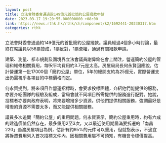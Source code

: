 ```yaml
---
layout: post
title: 立法會財委會通過逾149億元首批簡約公屋撥款申請
date: 2023-03-17 19:20:55.000000000 +08:00
link: https://news.rthk.hk/rthk/ch/component/k2/1692441-20230317.htm
categories: rthk
---
```


立法會財委會通過約149億元的首批簡約公屋撥款。議員經過4個多小時討論，最終在席議員以58票贊成，1票反對，1票棄權，通過有關撥款申請。

建築、測量、都市規劃及園境界立法會議員謝偉銓在會上關注，營運簡約公屋的管理和維修相關費用，每呎平均費用約3.7元是太高。房屋局局長何永賢回應說，估計營運第一批17000個「簡約公屋」單位，5年的總開支約為25億元，實際營運支出仍需視乎各項目的中標價格而定。

何永賢提到，將來項目作營運招標時，會要求投標團體，介紹他們能提供的服務，亦要介紹團隊的經驗及組成，當局會就不同項目所需提供的服務進行配對。她說，投標者亦要向政府表明，將來要增撥多少資源，供他們提供相關服務，強調最好是增撥的資源不需要太多，而又能提供相關服務。

議員多次追問「簡約公屋」的重用問題。何永賢表示，簡約公屋重用時，約有六成的建造價值仍然存在，最多重用2至3次，又以最近使用期屆滿要拆遷的「南昌220」過渡房屋項目為例，估計有約95%的元件可以重用，但就指表示，不適宜將拆遷費用列入首次招標文件內，因相關費用屬不可預知，有機會令標價提高。
